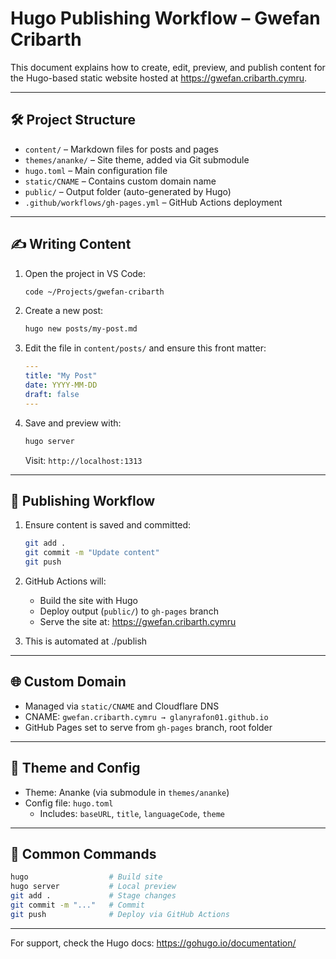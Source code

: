 # Hugo Publishing Workflow – Gwefan Cribarth

This document explains how to create, edit, preview, and publish content for the Hugo-based static website hosted at https://gwefan.cribarth.cymru.

---

## 🛠 Project Structure

- `content/` – Markdown files for posts and pages
- `themes/ananke/` – Site theme, added via Git submodule
- `hugo.toml` – Main configuration file
- `static/CNAME` – Contains custom domain name
- `public/` – Output folder (auto-generated by Hugo)
- `.github/workflows/gh-pages.yml` – GitHub Actions deployment

---

## ✍️ Writing Content

1. Open the project in VS Code:
   ```bash
   code ~/Projects/gwefan-cribarth
   ```

2. Create a new post:
   ```bash
   hugo new posts/my-post.md
   ```

3. Edit the file in `content/posts/` and ensure this front matter:
   ```yaml
   ---
   title: "My Post"
   date: YYYY-MM-DD
   draft: false
   ---
   ```

4. Save and preview with:
   ```bash
   hugo server
   ```
   Visit: `http://localhost:1313`

---

## 🚀 Publishing Workflow

1. Ensure content is saved and committed:
   ```bash
   git add .
   git commit -m "Update content"
   git push
   ```

2. GitHub Actions will:
   - Build the site with Hugo
   - Deploy output (`public/`) to `gh-pages` branch
   - Serve the site at: https://gwefan.cribarth.cymru


3. This is automated at ./publish

---

## 🌐 Custom Domain

- Managed via `static/CNAME` and Cloudflare DNS
- CNAME: `gwefan.cribarth.cymru → glanyrafon01.github.io`
- GitHub Pages set to serve from `gh-pages` branch, root folder

---

## 🧩 Theme and Config

- Theme: Ananke (via submodule in `themes/ananke`)
- Config file: `hugo.toml`
  - Includes: `baseURL`, `title`, `languageCode`, `theme`

---

## 🔁 Common Commands

```bash
hugo                  # Build site
hugo server           # Local preview
git add .             # Stage changes
git commit -m "..."   # Commit
git push              # Deploy via GitHub Actions
```

---

For support, check the Hugo docs: https://gohugo.io/documentation/
